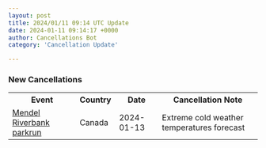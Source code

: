 ```yaml
---
layout: post
title: 2024/01/11 09:14 UTC Update
date: 2024-01-11 09:14:17 +0000
author: Cancellations Bot
category: 'Cancellation Update'

---
```


<h3>New Cancellations</h3>
<div class='hscrollable'>
<table style='width: 100%'>
    <tr>
        <th>Event</th>
        <th>Country</th>
        <th>Date</th>
        <th>Cancellation Note</th>
    </tr>
    <tr>
        <td><a href="https://www.parkrun.ca/mendelriverbank">Mendel Riverbank parkrun</a></td>
        <td>Canada</td>
        <td>2024-01-13</td>
        <td>Extreme cold weather temperatures forecast</td>
    </tr>
</table>
</div>
